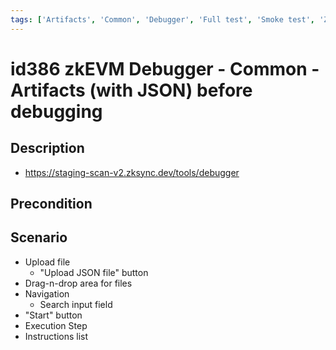 ```yaml
---
tags: ['Artifacts', 'Common', 'Debugger', 'Full test', 'Smoke test', 'ZKF-2240', 'Active']
---
```


# id386 zkEVM Debugger - Common - Artifacts (with JSON) before debugging

## Description
  - https://staging-scan-v2.zksync.dev/tools/debugger

## Precondition


## Scenario
- Upload file
    - "Upload JSON file" button
- Drag-n-drop area for files
- Navigation
    - Search input field
- "Start" button
- Execution Step
- Instructions list
